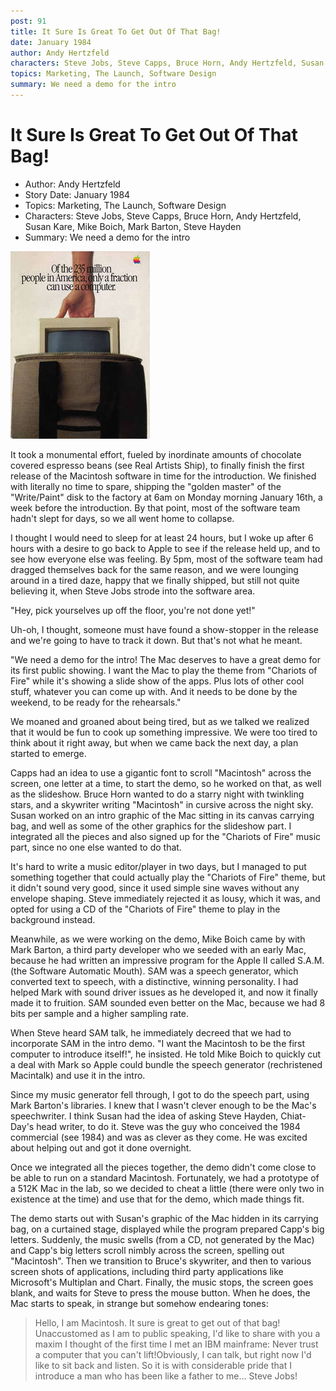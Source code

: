 ```yaml
---
post: 91
title: It Sure Is Great To Get Out Of That Bag!
date: January 1984
author: Andy Hertzfeld
characters: Steve Jobs, Steve Capps, Bruce Horn, Andy Hertzfeld, Susan Kare, Mike Boich, Mark Barton, Steve Hayden
topics: Marketing, The Launch, Software Design
summary: We need a demo for the intro
---
```


# It Sure Is Great To Get Out Of That Bag!
* Author: Andy Hertzfeld
* Story Date: January 1984
* Topics: Marketing, The Launch, Software Design
* Characters: Steve Jobs, Steve Capps, Bruce Horn, Andy Hertzfeld, Susan Kare, Mike Boich, Mark Barton, Steve Hayden
* Summary: We need a demo for the intro

![Cover of Intro Brochure](images/Macintosh/out_of_the_bag.jpg) 

It took a monumental effort, fueled by inordinate amounts of chocolate covered espresso beans (see Real Artists Ship), to finally finish the first release of the Macintosh software in time for the introduction.  We finished with literally no time to spare,  shipping the "golden master" of the "Write/Paint" disk to the factory at 6am on Monday morning January 16th, a week before the introduction.  By that point, most of the software team hadn't slept for days, so we all went home to collapse.

I thought I would need to sleep for at least 24 hours, but I woke up after 6 hours with a desire to go back to Apple to see if the release held up, and to see how everyone else was feeling.  By 5pm, most of the software team had dragged themselves back for the same reason, and we were lounging around in a tired daze, happy that we finally shipped, but still not quite believing it, when Steve Jobs strode into the software area.

"Hey, pick yourselves up off the floor, you're not done yet!"

Uh-oh, I thought, someone must have found a show-stopper in the release and we're going to have to track it down. But that's not what he meant.

"We need a demo for the intro!  The Mac deserves to have a great demo for its first public showing.  I want the Mac to play the theme from "Chariots of Fire" while it's showing a slide show of the apps.  Plus lots of other cool stuff, whatever you can come up with.  And it needs to be done by the weekend, to be ready for the rehearsals."

We moaned and groaned about being tired, but as we talked we realized that it would be fun to cook up something impressive.  We were too tired to think about it right away, but when we came back the next day, a plan started to emerge.

Capps had an idea to use a gigantic font to scroll "Macintosh" across the screen, one letter at a time, to start the demo, so he worked on that, as well as the slideshow.  Bruce Horn wanted to do a starry night with twinkling stars, and a skywriter writing "Macintosh" in cursive across the night sky.  Susan worked on an intro graphic of the Mac sitting in its canvas carrying bag, and well as some of the other graphics for the slideshow part.  I integrated all the pieces and also signed up for the "Chariots of Fire" music part, since no one else wanted to do that.

It's hard to write a music editor/player in two days, but I managed to put something together that could actually play the "Chariots of Fire" theme, but it didn't sound very good, since it used simple sine waves without any envelope shaping.  Steve immediately rejected it as lousy, which it was, and opted for using a CD of the "Chariots of Fire" theme to play in the background instead.

Meanwhile, as we were working on the demo, Mike Boich came by with Mark Barton, a third party developer who we seeded with an early Mac, because he had written an impressive program for the Apple II called S.A.M. (the Software Automatic Mouth).  SAM was a speech generator, which converted text to speech, with a distinctive, winning personality.  I had helped Mark with sound driver issues as he developed it, and now it finally made it to fruition.  SAM sounded even better on the Mac, because we had 8 bits per sample and a higher sampling rate.

When Steve heard SAM talk, he immediately decreed that we had to incorporate SAM in the intro demo.  "I want the Macintosh to be the first computer to introduce itself!", he insisted.  He told Mike Boich to quickly cut a deal with Mark so Apple could bundle the speech generator (rechristened Macintalk) and use it in the intro.

Since my music generator fell through, I got to do the speech part, using Mark Barton's libraries.  I knew that I wasn't clever enough to be the Mac's speechwriter.  I think Susan had the idea of asking Steve Hayden, Chiat-Day's head writer, to do it.  Steve was the guy who conceived the 1984 commercial (see 1984) and was as clever as they come.  He was excited about helping out and got it done overnight.

Once we integrated all the pieces together, the demo didn't come close to be able to run on a standard Macintosh.  Fortunately, we had a prototype of a 512K Mac in the lab, so we decided to cheat a little (there were only two in existence at the time) and use that for the demo, which made things fit.

The demo starts out with Susan's graphic of the Mac hidden in its carrying bag, on a curtained stage, displayed while the program prepared Capp's big letters.  Suddenly, the music swells (from a CD, not generated by the Mac) and Capp's big letters scroll nimbly across the screen, spelling out "Macintosh".  Then we transition to Bruce's skywriter, and then to various screen shots of applications, including third party applications like Microsoft's Multiplan and Chart.  Finally, the music stops, the screen goes blank, and waits for Steve to press the mouse button.  When he does, the Mac starts to speak, in strange but somehow endearing tones:

> Hello, I am Macintosh.  It sure is great to get out of that bag!  Unaccustomed as I am to public speaking, I'd like to share with you a maxim I thought of the first time I met an IBM mainframe: Never trust a computer that you can't lift!Obviously, I can talk, but right now I'd like to sit back and listen.  So it is with considerable pride that I introduce a man who has been like a father to me... Steve Jobs!